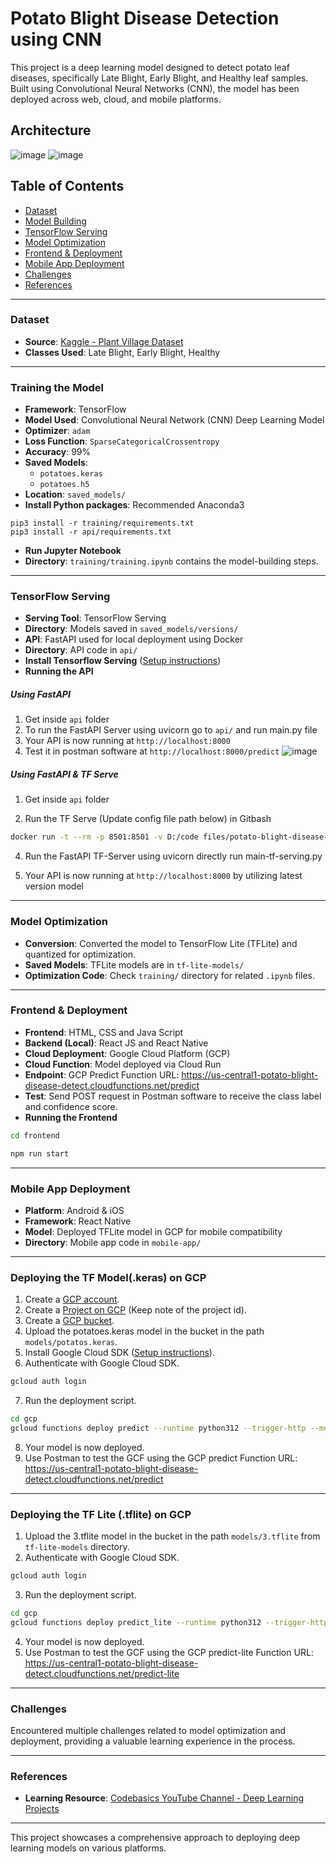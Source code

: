 # Potato Blight Disease Detection using CNN

This project is a deep learning model designed to detect potato leaf diseases, specifically Late Blight, Early Blight, and Healthy leaf samples. Built using Convolutional Neural Networks (CNN), the model has been deployed across web, cloud, and mobile platforms.

## Architecture
![image](https://github.com/user-attachments/assets/1efc0643-5026-485b-845e-a60c103fabc0)
![image](https://github.com/user-attachments/assets/fe272b86-794f-45df-89bb-5b9245a16e29)



## Table of Contents
- [Dataset](#dataset)
- [Model Building](#model-building)
- [TensorFlow Serving](#tensorflow-serving)
- [Model Optimization](#model-optimization)
- [Frontend & Deployment](#frontend--deployment)
- [Mobile App Deployment](#mobile-app-deployment)
- [Challenges](#challenges)
- [References](#references)

---

### Dataset
- **Source**: [Kaggle - Plant Village Dataset](https://www.kaggle.com/datasets/arjuntejaswi/plant-village)
- **Classes Used**: Late Blight, Early Blight, Healthy

---

### Training the Model
- **Framework**: TensorFlow
- **Model Used**: Convolutional Neural Network (CNN) Deep Learning Model
- **Optimizer**: `adam`
- **Loss Function**: `SparseCategoricalCrossentropy`
- **Accuracy**: 99%
- **Saved Models**:
  - `potatoes.keras`
  - `potatoes.h5`
- **Location**: `saved_models/`
- **Install Python packages**: Recommended Anaconda3

```
pip3 install -r training/requirements.txt
pip3 install -r api/requirements.txt
```
- **Run Jupyter Notebook**
- **Directory**: `training/training.ipynb` contains the model-building steps.
---

### TensorFlow Serving
- **Serving Tool**: TensorFlow Serving
- **Directory**: Models saved in `saved_models/versions/`
- **API**: FastAPI used for local deployment using Docker
- **Directory**: API code in `api/`
- **Install Tensorflow Serving** ([Setup instructions](https://www.tensorflow.org/tfx/serving/setup))
- **Running the API**

##### Using FastAPI

1. Get inside `api` folder
2. To run the FastAPI Server using uvicorn go to `api/` and run main.py file
3. Your API is now running at `http://localhost:8000`
4. Test it in postman software at `http://localhost:8000/predict`
![image](https://github.com/user-attachments/assets/ddc61a54-f24d-40a7-a165-d19da006e714)


##### Using FastAPI & TF Serve

1. Get inside `api` folder

2. Run the TF Serve (Update config file path below) in Gitbash

```bash
docker run -t --rm -p 8501:8501 -v D:/code files/potato-blight-disease-detection:potato-blight-disease-detection tensorflow/serving --rest_api_port=8501 --model_config_file=/potato-blight-disease-detection/models.config
```

4. Run the FastAPI TF-Server using uvicorn directly run main-tf-serving.py
   
6. Your API is now running at `http://localhost:8000` by utilizing latest version model

---

### Model Optimization
- **Conversion**: Converted the model to TensorFlow Lite (TFLite) and quantized for optimization.
- **Saved Models**: TFLite models are in `tf-lite-models/`
- **Optimization Code**: Check `training/` directory for related `.ipynb` files.

---

### Frontend & Deployment
- **Frontend**: HTML, CSS and Java Script
- **Backend (Local)**: React JS and React Native
- **Cloud Deployment**: Google Cloud Platform (GCP)
- **Cloud Function**: Model deployed via Cloud Run
- **Endpoint**: GCP Predict Function URL: https://us-central1-potato-blight-disease-detect.cloudfunctions.net/predict
- **Test**: Send POST request in Postman software to receive the class label and confidence score.
- **Running the Frontend**
```bash
cd frontend
```
```bash
npm run start
```

---

### Mobile App Deployment
- **Platform**: Android & iOS
- **Framework**: React Native
- **Model**: Deployed TFLite model in GCP for mobile compatibility
- **Directory**: Mobile app code in `mobile-app/`
---

### Deploying the TF Model(.keras) on GCP

1. Create a [GCP account](https://console.cloud.google.com/freetrial/signup/tos?_ga=2.25841725.1677013893.1627213171-706917375.1627193643&_gac=1.124122488.1627227734.Cj0KCQjwl_SHBhCQARIsAFIFRVVUZFV7wUg-DVxSlsnlIwSGWxib-owC-s9k6rjWVaF4y7kp1aUv5eQaAj2kEALw_wcB).
2. Create a [Project on GCP](https://cloud.google.com/appengine/docs/standard/nodejs/building-app/creating-project) (Keep note of the project id).
3. Create a [GCP bucket](https://console.cloud.google.com/storage/browser/).
4. Upload the potatoes.keras model in the bucket in the path `models/potatos.keras`.
5. Install Google Cloud SDK ([Setup instructions](https://cloud.google.com/sdk/docs/quickstarts)).
6. Authenticate with Google Cloud SDK.

```bash
gcloud auth login
```

7. Run the deployment script.

```bash
cd gcp
gcloud functions deploy predict --runtime python312 --trigger-http --memory 1024 --project= your project_id
```

8. Your model is now deployed.
9. Use Postman to test the GCF using the GCP predict Function URL: https://us-central1-potato-blight-disease-detect.cloudfunctions.net/predict

---


### Deploying the TF Lite (.tflite) on GCP

1. Upload the 3.tflite model in the bucket in the path `models/3.tflite` from `tf-lite-models` directory.
2. Authenticate with Google Cloud SDK.

```bash
gcloud auth login
```

3. Run the deployment script.

```bash
cd gcp
gcloud functions deploy predict_lite --runtime python312 --trigger-http --memory 1024 --project= your project_id
```

4. Your model is now deployed.
5. Use Postman to test the GCF using the GCP predict-lite Function URL: https://us-central1-potato-blight-disease-detect.cloudfunctions.net/predict-lite

---

### Challenges
Encountered multiple challenges related to model optimization and deployment, providing a valuable learning experience in the process.

---

### References
- **Learning Resource**: [Codebasics YouTube Channel - Deep Learning Projects](https://www.youtube.com/playlist?list=PLeo1K3hjS3utJFNGyBpIvjWgSDY0eOE8S)

---

This project showcases a comprehensive approach to deploying deep learning models on various platforms.
